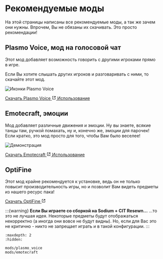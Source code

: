 # Рекомендуемые моды
На этой страницы написаны все рекомендуемые моды, а так же зачем они нужны. Впрочем, Вы не обязаны их скачивать. Это просто
рекомендации!

## Plasmo Voice, мод на голосовой чат
Этот мод добавляет возможность говорить с другими игроками прямо в игре.

Если Вы хотите слышать других игроков и разговаривать с ними, то скачайте этот мод.

![Иконки Plasmo Voice](/_static/images/mods/plasmo_voice/player_icons.png)

<p class="mod-links">
    <a class="reference external" target="_blank" href="https://modrinth.com/plugin/plasmo-voice" rel="nofollow noopener">
        Скачать Plasmo Voice
        <svg xmlns="http://www.w3.org/2000/svg" fill="currentColor" height="1em" width="1em" stroke="none" viewBox="0 0 24 24"><path d="m13 3 3.293 3.293-7 7 1.414 1.414 7-7L21 11V3z"></path><path d="M19 19H5V5h7l-2-2H5c-1.103 0-2 .897-2 2v14c0 1.103.897 2 2 2h14c1.103 0 2-.897 2-2v-5l-2-2v7z"></path></svg>
    </a>
    <a class="reference internal" href="mods/plasmo_voice.html"><span class="doc">Использование</span></a>
</p>

## Emotecraft, эмоции
Мод добавляет различные движения и эмоции. Ну вы знаете, всякие танцы там, ручкой помахать, ну
и, конечно же, эмоции для парочек! Если кратко, это мод просто для того, чтобы
Вам было веселее!

![Демонстрация](/_static/images/mods/emotecraft/demo.webp)

<p class="mod-links">
    <a class="reference external" target="_blank" href="https://modrinth.com/mod/emotecraft" rel="nofollow noopener">
        Скачать Emotecraft
        <svg xmlns="http://www.w3.org/2000/svg" fill="currentColor" height="1em" width="1em" stroke="none" viewBox="0 0 24 24"><path d="m13 3 3.293 3.293-7 7 1.414 1.414 7-7L21 11V3z"></path><path d="M19 19H5V5h7l-2-2H5c-1.103 0-2 .897-2 2v14c0 1.103.897 2 2 2h14c1.103 0 2-.897 2-2v-5l-2-2v7z"></path></svg>
    </a>
    <a class="reference internal" href="mods/emotecraft.html"><span class="doc">Использование</span></a>
</p>

## OptiFine
Этот мод крайне рекомендуется к установке, ведь он не только повысит производительность игры, но и позволит Вам видеть предметы из нашего ресурс пака!

<a class="reference external" target="_blank" href="https://optifine.net/downloads" rel="nofollow noopener">
    Скачать OptiFine
    <svg xmlns="http://www.w3.org/2000/svg" fill="currentColor" height="1em" width="1em" stroke="none" viewBox="0 0 24 24"><path d="m13 3 3.293 3.293-7 7 1.414 1.414 7-7L21 11V3z"></path><path d="M19 19H5V5h7l-2-2H5c-1.103 0-2 .897-2 2v14c0 1.103.897 2 2 2h14c1.103 0 2-.897 2-2v-5l-2-2v7z"></path></svg>
</a>

:::{warning}
**Если Вы играете со сборкой на Sodium + CIT Resewn...**
...то это не лучшая идея. Некоторые предметы будут отображаться некорректно (а иногда они вовсе не будут видны). Но, если для Вас это не критично - никто не запрещает играть и в такой конфигурации.
:::

```{toctree}
:maxdepth: 2
:hidden:

mods/plasmo_voice
mods/emotecraft
```